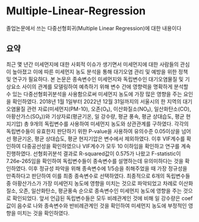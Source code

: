 # Multiple-Linear-Regression
졸업논문에서 쓰는 다중선형회귀(Multiple Linear Regression)에 대한 내용이다


## 요약
최근 몇 년간 미세먼지에 대한 사회적 이슈가 생기면서 미세먼지에 대한 사람들의 관심이 높아졌고 이에 따른 미세먼지 농도 분석을 통해 대기오염 관리 및 예방을 위한 정책 및 연구가 필요하다. 본 논문은 종속변수인 미세먼지와 독립변수인 대기오염물질 및 기상요소 사이의 관계를 모델링하여 예측하기 위해 변수 간에 영향력을 명확하게 분석할 수 있는 다중선형회귀분석을 사용함으로써 미세먼지 농도에 가장 많은 영향을 주는 요인을 확인하였다. 2018년 1월 1일부터 2022년 12월 31일까지의 서울시의 한 지역의 대기오염물질 관련 자료(미세먼지(PM-10), 오존(O₃), 이산화질소(NO₂), 일산화탄소(CO), 아황산가스(SO₂))와 기상자료(평균기온, 일 강수량, 평균 풍속, 평균 상대습도, 평균 현지기압) 총 9개의 독립변수를 사용하여 미세먼지 농도와 상관관계를 구하였다. 각각의 독립변수들이 유효한지 판단하기 위한 P-value을 사용하여 유의수준 0.05이상을 넘어선 평균기온, 평균 상대습도, 평균 현지기압은 변수에서 제외하였다. 이후 VIF계수를 확인하여 다중공선성을 확인하였으나 VIF계수가 모두 10 이하임을 확인하고 연구를 계속 진행하였다. 선형회귀분석 결과로 R-squared값이 0.575가 나왔고 F-statistic이 7.26e-265임을 확인하여 독립변수들이 종속변수를 설명하는데 유의미하다는 것을 확인하였다. 이후 정규성 파악을 위해 종속변수에 1/5승을 취해주었을 때 가장 정규성을 만족하다고 판단하여 이를 최종 종속변수로 선택하였다. 최종적으로 6개의 독립변수들 중 아황산가스가 가장 미세먼지 농도에 영향을 미치는 것으로 파악되었고 차례로 이산화질소, 오존, 일산화탄소, 평균풍속 순으로 종속변수인 미세먼지 농도에 영향을 주는 것으로 확인되었다. 앞서 언급된 독립변수들은 모두 비례관계인 것에 비해 일 강수량은 coef값이 음수로 나와 종속변수와 반비례관계인 것을 확인하여 미세먼지 농도에 부정적인 영향을 미치는 것을 확인하였다.
